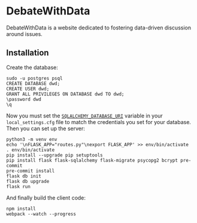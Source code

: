 # DebateWithData

DebateWithData is a website dedicated to fostering data-driven discussion
around issues.

## Installation

Create the database:

    sudo -u postgres psql
    CREATE DATABASE dwd;
    CREATE USER dwd;
    GRANT ALL PRIVILEGES ON DATABASE dwd TO dwd;
    \password dwd
    \q

Now you must set the [`SQLALCHEMY_DATABASE_URI`][db-config] variable in your
`local_settings.cfg` file to match the credentials you set for your database.
Then you can set up the server:

    python3 -m venv env
    echo '\nFLASK_APP="routes.py"\nexport FLASK_APP' >> env/bin/activate
    . env/bin/activate
    pip install --upgrade pip setuptools
    pip install flask flask-sqlalchemy flask-migrate psycopg2 bcrypt pre-commit
    pre-commit install
    flask db init
    flask db upgrade
    flask run

And finally build the client code:

    npm install
    webpack --watch --progress

[db-config]: http://flask-sqlalchemy.pocoo.org/2.2/config/
